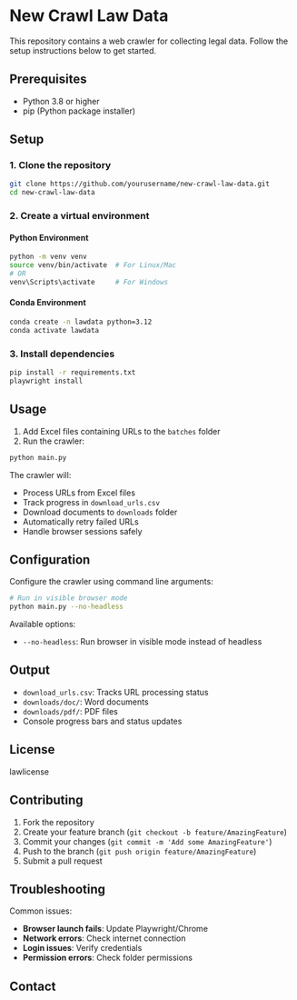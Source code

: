 # New Crawl Law Data

This repository contains a web crawler for collecting legal data. Follow the setup instructions below to get started.

## Prerequisites

- Python 3.8 or higher
- pip (Python package installer)

## Setup

### 1. Clone the repository

```bash
git clone https://github.com/yourusername/new-crawl-law-data.git
cd new-crawl-law-data
```

### 2. Create a virtual environment

#### Python Environment

```bash
python -m venv venv
source venv/bin/activate  # For Linux/Mac
# OR
venv\Scripts\activate     # For Windows
```

#### Conda Environment

```bash
conda create -n lawdata python=3.12
conda activate lawdata
```

### 3. Install dependencies

```bash
pip install -r requirements.txt
playwright install
```

## Usage

1. Add Excel files containing URLs to the `batches` folder
2. Run the crawler:

```bash
python main.py
```

The crawler will:

- Process URLs from Excel files
- Track progress in `download_urls.csv`
- Download documents to `downloads` folder
- Automatically retry failed URLs
- Handle browser sessions safely

## Configuration

Configure the crawler using command line arguments:

```bash
# Run in visible browser mode
python main.py --no-headless
```

Available options:

- `--no-headless`: Run browser in visible mode instead of headless

## Output

- `download_urls.csv`: Tracks URL processing status
- `downloads/doc/`: Word documents
- `downloads/pdf/`: PDF files
- Console progress bars and status updates

## License

lawlicense

## Contributing

1. Fork the repository
2. Create your feature branch (`git checkout -b feature/AmazingFeature`)
3. Commit your changes (`git commit -m 'Add some AmazingFeature'`)
4. Push to the branch (`git push origin feature/AmazingFeature`)
5. Submit a pull request

## Troubleshooting

Common issues:

- **Browser launch fails**: Update Playwright/Chrome
- **Network errors**: Check internet connection
- **Login issues**: Verify credentials
- **Permission errors**: Check folder permissions

## Contact
